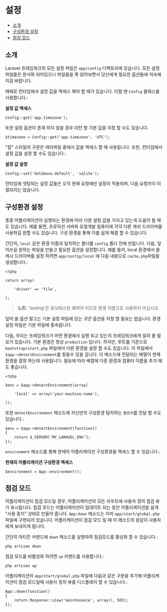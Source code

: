 # 설정

- [소개](#introduction)
- [구성환경 설정](#environment-configuration)
- [점검 모드](#maintenance-mode)

<a name="introduction"></a>
## 소개

Laravel 프레임워크의 모든 설정 파일은 `app/config` 디렉토리에 있습니다. 모든 설정 파일들은 문서화 되어있으니 파일들을 쭉 읽어보면서 당신에게 필요한 옵션들에 익숙해지길 바랍니다.

때때로 런타임에서 설정 값을 액세스 해야 할 때가 있습니다. 이럴 땐 `Config` 클래스를 사용합니다.:

**설정 값 액세스**

	Config::get('app.timezone');

또한 설정 옵션이 존재 하지 않을 경우 리턴 할 기본 값을 지정 할 수도 있습니다.

	$timezone = Config::get('app.timezone', 'UTC');

"점" 스타일의 구문은 여러파일 중에서 값을 액세스 할 때 사용됩니다. 또한, 런타임에서 설정 값을 설정 할 수도 있습니다.:

**설정 값 설정**

	Config::set('database.default', 'sqlite');

런타임에 셋팅되는 설정 값들은 오직 현재 요청에만 설정이 적용되며, 다음 요청까지 이월되지는 않습니다.

<a name="environment-configuration"></a>
## 구성환경 설정

종종 어플리케이션이 실행되는 환경에 따라 다른 설정 값을 가지고 있는게 도움이 될 때도 있습니다. 예를 들면,  프로덕션 서버와 로컬개발 컴퓨터에 각각 다른 캐쉬 드라이버를 사용하길 원할 수도 있습니다. 구성 환경을 통해 이를 쉽게 해결 할 수 있습니다.

간단히, `local` 같은 환경 이름과 일치하는 폴더를 `config` 폴더 안에 만듭니다. 다음, 덮어쓰길 원하는 파일을 만들고 필요한 옵션을 설정합니다. 예를 들어, local 환경에서 쓸 캐시 드라이버를 설정 하려면 `app/config/local` 에 다음 내용으로 `cache.php`파일을 생성합니다.:

    <?php

	return array(

		'driver' => 'file',

	);

> **노트:** 'testing'은 유닛테스팅 예약어 이므로 환경 이름으로 사용하지 마십시오.

덮어 쓸 옵션 말고는 기본 설정 파일에 있는 _모든_ 옵션을 지정 할 필요는 없습니다. 환경 설정 파일은 기본 파일에 종속됩니다.

다음, 우리는 프레임워크가 어떤 환경에서 실행 되고 있는지 프레임워크에게 알려 줄 필요가 있습니다. 기본 환경은 항상 `production` 입니다. 하지만, 루트를 기준으로 `bootstrap/start.php` 파일에서 다른 환경을 설정 할 수도 있습니다. 이 파일에서 `$app->detectEnvironment`를 찾을수 있을 겁니다. 이 메소드에 전달되는 배열이 현재 환경을 결정 하는데 사용됩니다. 필요에 따라 배열에 다른 환경과 컴퓨터 이름을 추가 해도 좋습니다.

    <?php

    $env = $app->detectEnvironment(array(

        'local' => array('your-machine-name'),

    ));

또한 `detectEnvironment` 메소드에 자신만의 구성환경 탐지하는 `클로저`를 전달 할 수도 있습니다.:

	$env = $app->detectEnvironment(function()
	{
		return $_SERVER['MY_LARAVEL_ENV'];
	});

`environment` 메소드를 통해 현재의 어플리케이션 구성환경을 액세스 할 수 있습니다.:

**현재의 어플리케이션 구성환경 액세스**

	$environment = App::environment();

<a name="maintenance-mode"></a>
## 점검 모드

어플리케이션이 점검 모드일 경우, 어플리케이션의 모든 라우트에 사용자 정의 점검 뷰가 표시됩니다. 점검 모드는 어플리케이션이 업데이트 되는 동안 어플리케이션을 쉽게 "사용 중지" 상태로 만들어 줍니다. `App:down` 메소드는 이미 `app/start/global.php` 파일에 구현되어 있습니다. 어플리케이션이 점검 모드 일 때 이 메소드의 응답이 사용자에게 보내지게 됩니다.

간단히 아티즌 커맨드에 `down` 메소드를 실행하여 점검모드를 활성화 할 수 있습니다.:

	php artisan down

점검 모드를 비활성화 하려면 `up` 커맨드를 사용합니다.:

	php artisan up

어플리케이션의 `app/start/global.php` 파일에 다음과 같은 구문을 추가해 어플리케이션이 점검 모드일때 사용자 정의 뷰를 디스플레이 할 수 있습니다.:

	App::down(function()
	{
		return Response::view('maintenance', array(), 503);
	});

